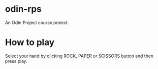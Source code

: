 # odin-rps
An Odin Project course proiect.

# How to play
Select your hand by clicking ROCK, PAPER or SCISSORS button and then press play.
